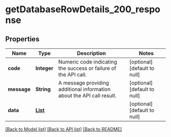 # getDatabaseRowDetails_200_response
## Properties

| Name | Type | Description | Notes |
|------------ | ------------- | ------------- | -------------|
| **code** | **Integer** | Numeric code indicating the success or failure of the API call. | [optional] [default to null] |
| **message** | **String** | A message providing additional information about the API call result. | [optional] [default to null] |
| **data** | [**List**](database_row_detail.md) |  | [optional] [default to null] |

[[Back to Model list]](../README.md#documentation-for-models) [[Back to API list]](../README.md#documentation-for-api-endpoints) [[Back to README]](../README.md)

